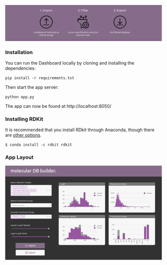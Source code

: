![Image of App](./screenshots/banner-screen.png)

### Installation

You can run the Dashboard locally by cloning and installing the dependencies:

```
pip install -r requirements.txt
```

Then start the app server:

```
python app.py
```

The app can now be found at http://localhost:8050/

### Installing RDKit

It is recommended that you install RDkit through Anaconda, though there are
[other options](https://rdkit.org/docs/Install.html).

```
$ conda install -c rdkit rdkit
```

### App Layout

![Image of App](./screenshots/window-screen.png)
